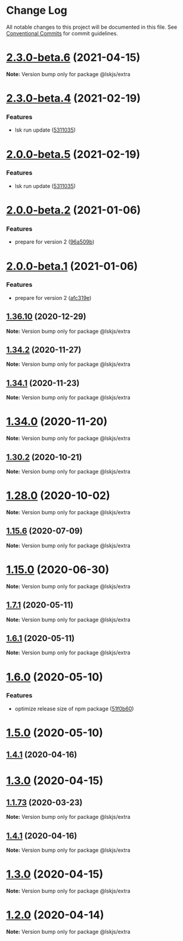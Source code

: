# Change Log

All notable changes to this project will be documented in this file.
See [Conventional Commits](https://conventionalcommits.org) for commit guidelines.

# [2.3.0-beta.6](https://github.com/lskjs/ux/tree/master/packages/extra/compare/v2.3.0-beta.4...v2.3.0-beta.6) (2021-04-15)

**Note:** Version bump only for package @lskjs/extra





# [2.3.0-beta.4](https://github.com/lskjs/ux/tree/master/packages/extra/compare/v2.0.0-beta.4...v2.3.0-beta.4) (2021-02-19)


### Features

* lsk run update ([5311035](https://github.com/lskjs/ux/tree/master/packages/extra/commit/5311035a4a997dba9a2c4c5f10b9e46991756118))





# [2.0.0-beta.5](https://github.com/lskjs/ux/tree/master/packages/extra/compare/v2.0.0-beta.4...v2.0.0-beta.5) (2021-02-19)


### Features

* lsk run update ([5311035](https://github.com/lskjs/ux/tree/master/packages/extra/commit/5311035a4a997dba9a2c4c5f10b9e46991756118))





# [2.0.0-beta.2](https://github.com/lskjs/ux/tree/master/packages/extra/compare/v2.0.0-beta.1...v2.0.0-beta.2) (2021-01-06)


### Features

* prepare for version 2 ([96a509b](https://github.com/lskjs/ux/tree/master/packages/extra/commit/96a509ba00518803fe27868f19d329561aeaa650))





# [2.0.0-beta.1](https://github.com/lskjs/ux/tree/master/packages/extra/compare/v1.36.10...v2.0.0-beta.1) (2021-01-06)


### Features

* prepare for version 2 ([afc319e](https://github.com/lskjs/ux/tree/master/packages/extra/commit/afc319ec7bb9f1d4236ad02e951f295f6d79a3e9))





## [1.36.10](https://github.com/lskjs/ux/tree/master/packages/extra/compare/v1.36.9...v1.36.10) (2020-12-29)

**Note:** Version bump only for package @lskjs/extra





## [1.34.2](https://github.com/lskjs/ux/tree/master/packages/extra/compare/v1.34.1...v1.34.2) (2020-11-27)

**Note:** Version bump only for package @lskjs/extra





## [1.34.1](https://github.com/lskjs/ux/tree/master/packages/extra/compare/v1.34.0...v1.34.1) (2020-11-23)

**Note:** Version bump only for package @lskjs/extra





# [1.34.0](https://github.com/lskjs/ux/tree/master/packages/extra/compare/v1.33.0...v1.34.0) (2020-11-20)

**Note:** Version bump only for package @lskjs/extra





## [1.30.2](https://github.com/lskjs/ux/tree/master/packages/extra/compare/v1.30.1...v1.30.2) (2020-10-21)

**Note:** Version bump only for package @lskjs/extra





# [1.28.0](https://github.com/lskjs/ux/tree/master/packages/extra/compare/v1.27.4...v1.28.0) (2020-10-02)

**Note:** Version bump only for package @lskjs/extra





## [1.15.6](https://github.com/lskjs/ux/tree/master/packages/extra/compare/v1.15.5...v1.15.6) (2020-07-09)

**Note:** Version bump only for package @lskjs/extra





# [1.15.0](https://github.com/lskjs/ux/tree/master/packages/extra/compare/v1.14.0...v1.15.0) (2020-06-30)

**Note:** Version bump only for package @lskjs/extra





## [1.7.1](https://github.com/lskjs/ux/tree/master/packages/extra/compare/v1.6.1...v1.7.1) (2020-05-11)

**Note:** Version bump only for package @lskjs/extra





## [1.6.1](https://github.com/lskjs/ux/tree/master/packages/extra/compare/v1.6.0...v1.6.1) (2020-05-11)

**Note:** Version bump only for package @lskjs/extra





# [1.6.0](https://github.com/lskjs/ux/tree/master/packages/extra/compare/v1.5.0...v1.6.0) (2020-05-10)


### Features

* optimize release size of npm package ([51f0b60](https://github.com/lskjs/ux/tree/master/packages/extra/commit/51f0b60a4a471b0b1da9232105a4cf23b720ec8c))





# [1.5.0](https://github.com/lskjs/ux/tree/master/packages/extra/compare/v1.1.94...v1.5.0) (2020-05-10)



## [1.4.1](https://github.com/lskjs/ux/tree/master/packages/extra/compare/v1.4.0...v1.4.1) (2020-04-16)



# [1.3.0](https://github.com/lskjs/ux/tree/master/packages/extra/compare/v1.1.76...v1.3.0) (2020-04-15)



## [1.1.73](https://github.com/lskjs/ux/tree/master/packages/extra/compare/v1.1.72...v1.1.73) (2020-03-23)

**Note:** Version bump only for package @lskjs/extra





## [1.4.1](https://github.com/lskjs/ux/tree/master/packages/extra/compare/v1.4.0...v1.4.1) (2020-04-16)

**Note:** Version bump only for package @lskjs/extra





# [1.3.0](https://github.com/lskjs/ux/tree/master/packages/extra/compare/v1.1.76...v1.3.0) (2020-04-15)

**Note:** Version bump only for package @lskjs/extra





# [1.2.0](https://github.com/lskjs/ux/tree/master/packages/extra/compare/v1.1.76...v1.2.0) (2020-04-14)

**Note:** Version bump only for package @lskjs/extra
